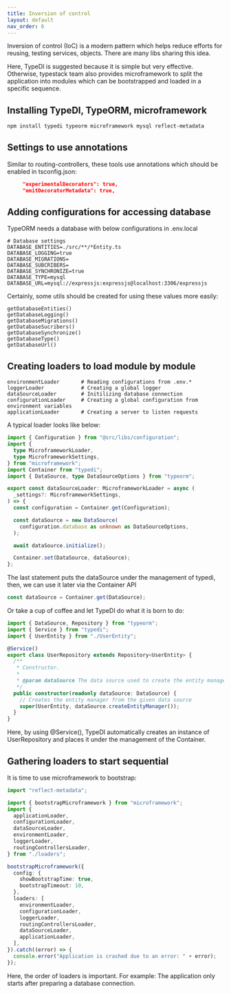 ```yaml
---
title: Inversion of control
layout: default
nav_order: 6
---
```


Inversion of control (IoC) is a modern pattern which helps reduce efforts for
reusing, testing services, objects. There are many libs sharing this idea.

Here, TypeDI is suggested because it is simple but very effective. Otherwise,
typestack team also provides microframework to split the application into modules
which can be bootstrapped and loaded in a specific sequence.

## Installing TypeDI, TypeORM, microframework

```sh
npm install typedi typeorm microframework mysql reflect-metadata

```

## Settings to use annotations

Similar to routing-controllers, these tools use annotations which should be
enabled in tsconfig.json:

```json
     "experimentalDecorators": true,
     "emitDecoratorMetadata": true,
```

## Adding configurations for accessing database

TypeORM needs a database with below configurations in .env.local

```env
# Database settings
DATABASE_ENTITIES=./src/**/*Entity.ts
DATABASE_LOGGING=true
DATABASE_MIGRATIONS=
DATABASE_SUBCRIBERS=
DATABASE_SYNCHRONIZE=true
DATABASE_TYPE=mysql
DATABASE_URL=mysql://expressjs:expressjs@localhost:3306/expressjs
```

Certainly, some utils should be created for using these values more easily:

```text
getDatabaseEntities()
getDatabaseLogging()
getDatabaseMigrations()
getDatabaseSucribers()
getDatabaseSynchronize()
getDatabaseType()
getDatabaseUrl()
```

## Creating loaders to load module by module

```text
environmentLoader       # Reading configurations from .env.*
loggerLoader            # Creating a global logger
dataSourceLoader        # Initilizing database connection
configurationLoader     # Creating a global configuration from environment variables
applicationLoader       # Creating a server to listen requests
```

A typical loader looks like below:

```typescript
import { Configuration } from "@src/libs/configuration";
import {
  type MicroframeworkLoader,
  type MicroframeworkSettings,
} from "microframework";
import Container from "typedi";
import { DataSource, type DataSourceOptions } from "typeorm";

export const dataSourceLoader: MicroframeworkLoader = async (
  _settings?: MicroframeworkSettings,
) => {
  const configuration = Container.get(Configuration);

  const dataSource = new DataSource(
    configuration.database as unknown as DataSourceOptions,
  );

  await dataSource.initialize();

  Container.set(DataSource, dataSource);
};
```

The last statement puts the dataSource under the management of
typedi, then, we can use it later via the Container API

```typescript
const dataSource = Container.get(DataSource);
```

Or take a cup of coffee and let TypeDI do what it is born to do:

```typescript
import { DataSource, Repository } from "typeorm";
import { Service } from "typedi";
import { UserEntity } from "./UserEntity";

@Service()
export class UserRepository extends Repository<UserEntity> {
  /**
   * Constructor.
   *
   * @param dataSource The data source used to create the entity manager
   */
  public constructor(readonly dataSource: DataSource) {
    // Creates the entity manager from the given data source
    super(UserEntity, dataSource.createEntityManager());
  }
}
```

Here, by using @Service(), TypeDI automatically creates an instance of
UserRepository and places it under the management of the Container.

## Gathering loaders to start sequential

It is time to use microframework to bootstrap:

```typescript
import "reflect-metadata";

import { bootstrapMicroframework } from "microframework";
import {
  applicationLoader,
  configurationLoader,
  dataSourceLoader,
  environmentLoader,
  loggerLoader,
  routingControllersLoader,
} from "./loaders";

bootstrapMicroframework({
  config: {
    showBootstrapTime: true,
    bootstrapTimeout: 10,
  },
  loaders: [
    environmentLoader,
    configurationLoader,
    loggerLoader,
    routingControllersLoader,
    dataSourceLoader,
    applicationLoader,
  ],
}).catch((error) => {
  console.error("Application is crashed due to an error: " + error);
});
```

Here, the order of loaders is important. For example: The application only
starts after preparing a database connection.
